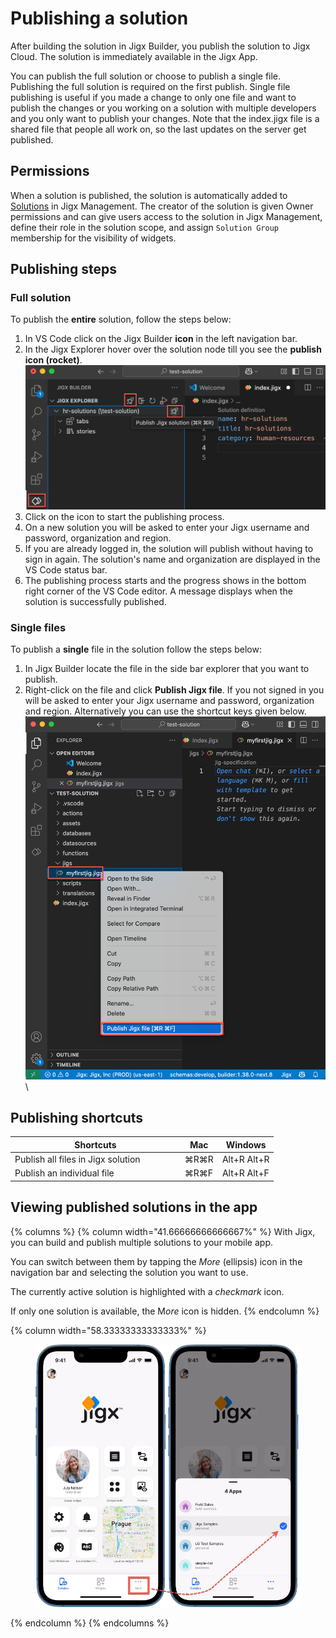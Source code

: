 # Publishing a solution

After building the solution in Jigx Builder, you publish the solution to Jigx Cloud. The solution is immediately available in the Jigx App.

You can publish the full solution or choose to publish a single file. Publishing the full solution is required on the first publish. Single file publishing is useful if you made a change to only one file and want to publish the changes or you working on a solution with multiple developers and you only want to publish your changes. Note that the index.jigx file is a shared file that people all work on, so the last updates on the server get published.

## Permissions

When a solution is published, the solution is automatically added to [Solutions](../../administration/solutions/solutions.md) in Jigx Management. The creator of the solution is given Owner permissions and can give users access to the solution in Jigx Management, define their role in the solution scope, and assign `Solution Group` membership for the visibility of widgets.

## Publishing steps

### Full solution

To publish the **entire** solution, follow the steps below:

1. In VS Code click on the Jigx Builder **icon** in the left navigation bar.
2. In the Jigx Explorer hover over the solution node till you see the **publish icon (rocket)**.\
   <img src="../../.gitbook/assets/JB-Publish.png" alt="" data-size="original">\
   &#x20;
3. Click on the icon to start the publishing process.
4. On a new solution you will be asked to enter your Jigx username and password, organization and region.
5. If you are already logged in, the solution will publish without having to sign in again. The solution's name and organization are displayed in the VS Code status bar.
6. The publishing process starts and the progress shows in the bottom right corner of the VS Code editor. A message displays when the solution is successfully published.

### Single files

To publish a **single** file in the solution follow the steps below:

1. In Jigx Builder locate the file in the side bar explorer that you want to publish.
2. Right-click on the file and click **Publish Jigx file**. If you not signed in you will be asked to enter your Jigx username and password, organization and region. Alternatively you can use the shortcut keys given below. \
   ![](../../.gitbook/assets/JB-SinglePub.png)\


## Publishing shortcuts

<table><thead><tr><th width="257.83203125">Shortcuts</th><th>Mac</th><th>Windows</th></tr></thead><tbody><tr><td>Publish all files in Jigx solution</td><td>⌘R⌘R</td><td>Alt+R Alt+R</td></tr><tr><td>Publish an individual file</td><td>⌘R⌘F</td><td>Alt+R Alt+F</td></tr></tbody></table>

## Viewing published solutions in the app

{% columns %}
{% column width="41.66666666666667%" %}
With Jigx, you can build and publish multiple solutions to your mobile app.

You can switch between them by tapping the _More_ (ellipsis) icon in the navigation bar and selecting the solution you want to use.

The currently active solution is highlighted with a _checkmark_ icon.

If only one solution is available, the &#x4D;_&#x6F;re_ icon is hidden.
{% endcolumn %}

{% column width="58.33333333333333%" %}
<figure><img src="../../.gitbook/assets/jigx-solutions.png" alt=""><figcaption></figcaption></figure>
{% endcolumn %}
{% endcolumns %}
